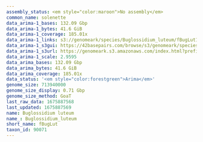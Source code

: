```yaml
---
assembly_status: <em style="color:maroon">No assembly</em>
common_name: solenette
data_arima-1_bases: 132.09 Gbp
data_arima-1_bytes: 41.6 GiB
data_arima-1_coverage: 185.01x
data_arima-1_links: s3://genomeark/species/Buglossidium_luteum/fBugLut1/genomic_data/arima/<br>
data_arima-1_s3gui: https://42basepairs.com/browse/s3/genomeark/species/Buglossidium_luteum/fBugLut1/genomic_data/arima/
data_arima-1_s3url: https://genomeark.s3.amazonaws.com/index.html?prefix=species/Buglossidium_luteum/fBugLut1/genomic_data/arima/
data_arima-1_scale: 2.9595
data_arima_bases: 132.09 Gbp
data_arima_bytes: 41.6 GiB
data_arima_coverage: 185.01x
data_status: '<em style="color:forestgreen">Arima</em>'
genome_size: 713940000
genome_size_display: 0.71 Gbp
genome_size_method: GoaT
last_raw_data: 1675887568
last_updated: 1675887569
name: Buglossidium luteum
name_: Buglossidium_luteum
short_name: fBugLut
taxon_id: 90071
---
```

